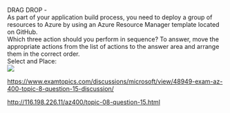 DRAG DROP -<br/>As part of your application build process, you need to deploy a group of resources to Azure by using an Azure Resource Manager template located on GitHub.<br/>Which three action should you perform in sequence? To answer, move the appropriate actions from the list of actions to the answer area and arrange them in the correct order.<br/>Select and Place:<br/><img src="https://www.examtopics.com/assets/media/exam-media/04257/0042300001.png" class="in-exam-image"/><br/><p><a href="https://www.examtopics.com/discussions/microsoft/view/48949-exam-az-400-topic-8-question-15-discussion/">https://www.examtopics.com/discussions/microsoft/view/48949-exam-az-400-topic-8-question-15-discussion/</a></p><p><a href="http://116.198.226.11/az400/topic-08-question-15.html">http://116.198.226.11/az400/topic-08-question-15.html</a></p><script src="https://giscus.app/client.js"                    data-repo="azsamples/az204"                    data-repo-id="R_kgDOMRXzDQ"                    data-category="General"                    data-category-id="DIC_kwDOMRXzDc4Cgi27"                    data-mapping="pathname"                    data-strict="0"                    data-reactions-enabled="0"                    data-emit-metadata="0"                    data-input-position="bottom"                    data-theme="preferred_color_scheme"                    data-lang="en"                    crossorigin="anonymous"                    async>                    </script>